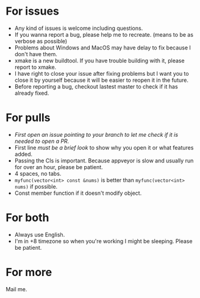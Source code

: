 # For issues

* Any kind of issues is welcome including questions.
* If you wanna report a bug, please help me to recreate. (means to be as verbose as possible)
* Problems about Windows and MacOS may have delay to fix because I don't have them.
* xmake is a new buildtool. If you have trouble building with it, please report to xmake.
* I have right to close your issue after fixing problems but I want you to close it by yourself because it will be easier to reopen it in the future.
* Before reporting a bug, checkout lastest master to check if it has already fixed.

# For pulls

* *First open an issue pointing to your branch to let me check if it is needed to open a PR.*
* First line *must be a brief look* to show why you open it or what features added.
* Passing the CIs is important. Because appveyor is slow and usually run for over an hour, please be patient.
* 4 spaces, no tabs.
* <code>myfunc(vector&lt;int&gt; const &nums)</code> is better than <code>myfunc(vector&lt;int&gt; nums)</code> if possible.
* Const member function if it doesn't modify object.

# For both

* Always use English.
* I'm in +8 timezone so when you're working I might be sleeping. Please be patient.

# For more
Mail me.
